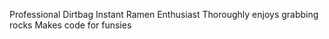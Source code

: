 Professional Dirtbag
Instant Ramen Enthusiast
Thoroughly enjoys grabbing rocks
Makes code for funsies
